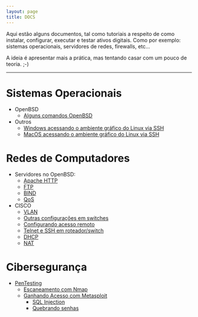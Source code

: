 ```yaml
---
layout: page
title: DOCS
---
```



Aqui estão alguns documentos, tal como tutoriais a respeito de como instalar, configurar, executar e testar ativos digitais. Como por exemplo: sistemas operacionais, servidores de redes, firewalls, etc...

A ideia é apresentar mais a prática, mas tentando casar com um pouco de teoria. ;-)

-----------------------


# Sistemas Operacionais
* OpenBSD
	* [Alguns comandos OpenBSD](OpenBSDServers/OpenBSD_comandos)
* Outros
	* [Windows acessando o ambiente gráfico do Linux via SSH](VMs/configurarVMWindows)
	* [MacOS acessando o ambiente gráfico do Linux via SSH](VMs/configurarVMMac)

# Redes de Computadores
* Servidores no OpenBSD:
    * [Apache HTTP](OpenBSDServers/HTTP)
	* [FTP](OpenBSDServers/FTP)
	* [BIND](DNS/DNS)
	* [QoS](QoS/QoS)
* CISCO
	* [VLAN](cisco/vlan)
	* [Outras configurações em switches](cisco/algumasConfSws)
	* [Configurando acesso remoto](cisco/ativarSSH)
	* [Telnet e SSH em roteador/switch](cisco/exemploSSHTelnet)
	* [DHCP](cisco/dhcp-cisco)
	* [NAT](cisco/exemploNAT)
		
# Cibersegurança
* [PenTesting](penTest/pentest)
	* [Escaneamento com Nmap](penTest/nmap)
	* [Ganhando Acesso com Metasploit](penTest/metaexploit)
		* [SQL Injection](penTest/sqli)
		* [Quebrando senhas](penTest/passwordCracking)
